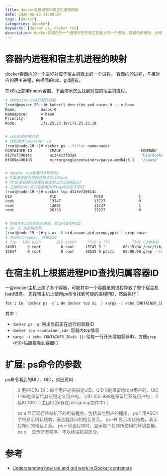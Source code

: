 ```yaml
---
title: docker容器进程和宿主机进程映射
date: 2020-05-13 11:00:24
tags: [docker]
categories: [docker]
keywords: [docker ps, docker top]
description: docker容器内的一个进程对应于宿主机器上的一个进程。容器内的进程，与相对应的宿主进程，由相同的uid、gid拥有。
---
```


# 容器内进程和宿主机进程的映射

docker容器内的一个进程对应于宿主机器上的一个进程。
容器内的进程，与相对应的宿主进程，由相同的uid、gid拥有。
<!-- more -->

在k8s上部署nacos容器，下面演示怎么找到对应的宿主机进程。
```bash
# 找到nacos pod部署的机器
[root@master-29 ~]# kubectl describe pod nacos-0 -n v-base
Name:           nacos-0
Namespace:      v-base
Priority:       0
Node:           172.25.23.19/172.25.23.19


# ssh到目标宿主机
# 找到具体container id
[root@node-19 ~]# docker ps --filter name=nacos
CONTAINER ID        IMAGE                                    COMMAND                  CREATED             STATUS              PORTS               NAMES
d12fef39614c        ac34e13f83a8                             "bin/docker-startup.…"   15 hours ago        Up 15 hours                             k8s_k8snacos_nacos-0_v-base_f310006e-0798-42ca-852c-73a3784a9b47_0
0f885e4061d3        mirrorgooglecontainers/pause-amd64:3.1   "/pause"                 15 hours ago        Up 15 hours                             k8s_POD_nacos-0_v-base_f310006e-0798-42ca-852c-73a3784a9b47_0                                       k8s_POD_nacos-0_v-base_f310006e-0798-42ca-852c-73a3784a9b47_0


# docker top查看PID和PPID
# PID是容器内进程在宿主机上的pid
# PPID是容器内进程在宿主机上的父进程pid
# 注意和exec进入容器再执行top命令是不同的
[root@node-19 ~]# docker top d12fef39614c
UID                 PID                 PPID                C                   STIME               TTY                 TIME                CMD
root                13747               13727               0                   5月12                ?                   00:00:00            /bin/bash bin/docker-startup.sh
root                14001               13747               1                   5月12                ?                   00:15:03            /usr/lib/jvm/java-1.8.0-openjdk/bin/java -Xms512m -Xmx512m -Xmn256m -Dnacos.standalone=true -Dnacos.preferHostnameOverIp=true -Djava.ext.dirs=/usr/lib/jvm/java-1.8.0-openjdk/jre/lib/ext:/usr/lib/jvm/java-1.8.0-openjdk/lib/ext:/home/nacos/plugins/cmdb:/home/nacos/plugins/mysql -Xloggc:/home/nacos/logs/nacos_gc.log -verbose:gc -XX:+PrintGCDetails -XX:+PrintGCDateStamps -XX:+PrintGCTimeStamps -XX:+UseGCLogFileRotation -XX:NumberOfGCLogFiles=10 -XX:GCLogFileSize=100M -Dnacos.home=/home/nacos -jar /home/nacos/target/nacos-server.jar --spring.config.location=classpath:/,classpath:/config/,file:./,file:./config/,file:/home/nacos/conf/,/home/nacos/init.d/ --spring.config.name=application,custom --logging.config=/home/nacos/conf/nacos-logback.xml --server.max-http-header-size=524288
root                26753               13727               0                   10:32               pts/0               00:00:00            bash


# 在宿主机上找到对应进程，验证PID和PPID
# ps -O 指定输出列
[root@node-19 ~]# ps ax -O uid,uname,gid,group,ppid | grep nacos
# 手动贴上header，方便比较
# PID   UID USER       GID GROUP     PPID S TTY          TIME COMMAND
14001     0 root         0 root     13747 S ?        00:15:04 /usr/lib/jvm/java-1.8.0-openjdk/bin/java -Xms512m -Xmx512m -Xmn256m -Dnacos.standalone=true -Dnacos.preferHostnameOverIp=true -Djava.ext.dirs=/usr/lib/jvm/java-1.8.0-openjdk/jre/lib/ext:/usr/lib/jvm/java-1.8.0-openjdk/lib/ext:/home/nacos/plugins/cmdb:/home/naco/plugins/mysql -Xloggc:/home/nacos/logs/nacos_gc.log -verbose:gc -XX:+PrintGCDetails -XX:+PrintGCDateStamps -XX:+PrintGCTimeStamps -XX:+UseGCLogFileRotation -XX:NumberOfGCLogFiles=10 -XX:GCLogFileSize=100M -Dnacos.home=/home/nacos -jar /home/nacos/target/nacos-server.jar --spring.config.location=classpath:/,classpath:/config/,file:./,file:./config/,file:/home/nacos/conf/,/home/nacos/init.d/ --spring.config.name=application,custom --logging.config=/home/nacos/conf/nacos-logback.xml --server.max-http-header-size=524288
15857     0 root         0 root     30535 S pts/1    00:00:00 grep --color=auto nacos
```

# 在宿主机上根据进程PID查找归属容器ID

一台docker主机上跑了多个容器，可能其中一个容器里的进程导致了整个宿主机load很高。
先在宿主机上使用ps命令找到可疑的进程PID，然后执行：
```sh
for i in `docker ps -q`; do docker top $i  | xargs -i echo CONTAINER_ID=$i {} ; done | grep <PID>
```

其中：
- `docker ps -q`: 列出当前正在运行的容器ID
- `docker top <container_id>`: 容器内top情况
- `xargs -i echo CONTAINER_ID=$i {}`: 给每一行开头增加容器ID，方便`grep <PID>`后直接看到容器ID

# 扩展: ps命令的参数

ps命令看到的UID、GID，对应资料:
>0 用户ID(UID)：每个用户必需指定UID。UID 0是保留给root用户的，UID 1-99是保留给其它预定义用户的， UID 100-999是保留给系统用户的；
>0 组ID(GID)：主组ID(保存在/etc/group文件中)；

>ps a 显示现行终端机下的所有程序，包括其他用户的程序。
>ps f 用ASCII字符显示树状结构，表达程序间的相互关系。
>ps -H 显示树状结构，表示程序间的相互关系。
>ps e 列出程序时，显示每个程序所使用的环境变量。
>ps x 　显示所有程序，不以终端机来区分。


# 参考

- [Understanding how uid and gid work in Docker containers](https://medium.com/@mccode/understanding-how-uid-and-gid-work-in-docker-containers-c37a01d01cf)